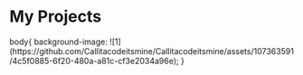 <h1>My Projects</h1>
body{
background-image: ![1](https://github.com/Callitacodeitsmine/Callitacodeitsmine/assets/107363591/4c5f0885-6f20-480a-a81c-cf3e2034a96e);
}
